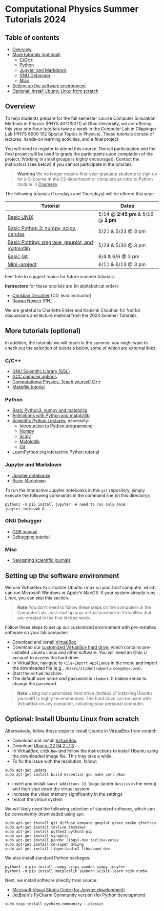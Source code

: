 # Computational Physics Summer Tutorials 2024 <!-- omit from toc -->

## Table of contents <!-- omit from toc -->

- [Overview](#overview)
- [More tutorials (optional)](#more-tutorials-optional)
  - [C/C++](#cc)
  - [Python](#python)
  - [Jupyter and Markdown](#jupyter-and-markdown)
  - [GNU Debugger](#gnu-debugger)
  - [Misc](#misc)
- [Setting up the software environment](#setting-up-the-software-environment)
- [Optional: Install Ubuntu Linux from scratch](#optional-install-ubuntu-linux-from-scratch)


## Overview

To help students prepare for the fall semester course Computer Simulation Methods in Physics (PHYS 4071/5071) at Ohio University, we are offering this year one-hour tutorials twice a week in the Computer Lab in Clippinger Lab (PHYS 6900 102 Special Topics in Physics). These tutorials consist of lectures, hands-on learning activities, and a final project.

You will need to register to attend this course. Overall participation and the final project will be used to grade the participants upon completion of the project. Working in small groups is _highly_ encouraged. Contact the instructors (see below) if you cannot participate in the tutorials. 

> **Warning**
> We no longer require first-year graduate students to sign up for a C-course in the CS department or complete an intro to Python module in [Coursera](https://www.coursera.org/).

The following tutorials (Tuesdays and Thursdays) will be offered this year:

| Tutorial       | Dates | 
| ----------- | ----------- |
| [Basic UNIX](unix_tutorial.ipynb)        | 5/14 @ **2:45 pm** & 5/16 @ **3 pm** | 
| [Basic Python 3: numpy, scipy, pandas](python_tutorial.ipynb)         | 5/21 & 5/23 @ 3 pm | 
| [Basic Plotting: xmgrace, gnuplot, and matplotlib](plotting_tutorial/plotting_tutorial.ipynb)        | 5/28 & 5/30 @ 3 pm | 
| [Basic Git](git-github/README.md)          | 6/4 & 6/6 @ 3 pm | 
| [Mini-project](final_project/final_project.ipynb)           | 6/11 & 6/13 @ 3 pm | 

Feel free to suggest topics for future summer tutorials.

**Instructors** for these tutorials are (in alphabetical order):
* [Christian Drischler](https://www.ohio.edu/cas/drischler) (CD, lead instructor)
* [Rawan Nowier](https://www.ohio.edu/cas/rn757120) (RN)

We are grateful to Charlotte Elster and Kanishk Chauhan for fruitful discussions and lecture material from the 2023 Summer Tutorials.


## More tutorials (optional)

In addition, the tutorials we will teach in the summer, you might want to check out the selection of tutorials below, some of which are external links.

### C/C++
* [GNU Scientific Library (GSL)](gsl.ipynb)
* [GCC compiler options](gcc_compiler_options.ipynb)
* [Computational Physics: Teach yourself C++](https://computationalscienceuio.github.io/RefreshProgrammingSkills/notebooks/Cpp/LectureNotes.html)
* [Makefile tutorial](https://makefiletutorial.com/#makefile-cookbook)

### Python
* [Basic Python3: numpy and matplotlib](Python3/tutorial.ipynb)
* [Animations with Python and matplotlib](Python3/tutorial_animations.ipynb)
* [Scientific Python Lectures](https://github.com/jrjohansson/scientific-python-lectures); especially:
  -  [Introduction to Python programming](https://github.com/jrjohansson/scientific-python-lectures/blob/master/Lecture-1-Introduction-to-Python-Programming.ipynb)
  -  [Numpy](https://github.com/jrjohansson/scientific-python-lectures/blob/master/Lecture-2-Numpy.ipynb)
  -  [Scipy](https://github.com/jrjohansson/scientific-python-lectures/blob/master/Lecture-3-Scipy.ipynb)
  -  [Matplotlib](https://github.com/jrjohansson/scientific-python-lectures/blob/master/Lecture-4-Matplotlib.ipynb)
  -  [Git](https://github.com/jrjohansson/scientific-python-lectures/blob/master/Lecture-7-Revision-Control-Software.ipynb)
* [LearnPython.org interactive Python tutorial](https://www.learnpython.org/)

### Jupyter and Markdown
* [Jupyter notebooks](https://www.dataquest.io/blog/jupyter-notebook-tutorial/)
* [Basic Markdown](https://github.com/jrjohansson/numerical-python-book-code/blob/master/ch01-Markdown.ipynb)

To run the interactive Jupyter notebooks in this `git` repository, simply execute the following commands in the command line (in this directory):

```shell
python3 -m pip install jupyter  # need to run only once
jupyter-notebook &
```

### GNU Debugger 
* [GDB manual](https://www.asc.ohio-state.edu/physics/ntg/6810/handouts/gdb_debugger.pdf)
* [Debugging tutorial](https://heather.cs.ucdavis.edu/~matloff/debug.html)


### Misc
* [Navigating scientific journals](journals.md)


## Setting up the software environment

We use VirtualBox to virtualize Ubuntu Linux on your host computer, which can run Microsoft Windows or Apple's MacOS. If your system already runs Linux, you can skip this section.

> **Note**
> You don't need to follow these steps on the computers in the Computer Lab. Just start up your virtual machine in VirtualBox that you created in the first lecture week.

Follow these steps to set up our customized environment with pre-installed software on your lab computer:
* Download and install [VirtualBox](https://www.virtualbox.org/).
* Download our [customized VirtualBox hard drive](https://catmailohio-my.sharepoint.com/:u:/g/personal/drischler_ohio_edu/EYlLoSurm6tMq-rGL-Je98IBXPSi9yRtjmuERZPfB9j8Mg?e=bFu9oU), which contains pre-installed Ubuntu Linux and other software. You will need an Ohio U account to access the hard drive. 
* In VirtualBox, navigate to `File-Import Appliance` in the menu and import the downloaded file (e.g., `/Users/student/ubuntu-compphys.ova`).
* Start the virtual machine.
* The default user name _and_ password is `student`. It makes sense to change the password.

> **Note**
> Using our customized hard drive (instead of installing Ubuntu yourself) is highly recommended. The hard drive can be used with VirtualBox on any computer, including your personal computer.

## Optional: Install Ubuntu Linux from scratch

Alternatively, follow these steps to install Ubuntu in VirtualBox from scratch:
* Download and install [VirtualBox](https://www.virtualbox.org/).
* Download [Ubuntu 22.04.2 LTS](https://ubuntu.com/download/desktop).
* In VirtualBox, click `New` and follow the instructions to install Ubuntu using the downloaded image file. This may take a while.
* To fix the issue with the resolution, follow:
```shell
sudo apt-get update
sudo apt-get install build-essential gcc make perl dkms
```
* insert and install `Guest Additions CD Image` (under `Devices` in the menu) and then shut down the virtual system
* increase the video memory significantly in the settings
* reboot the virtual system

We will likely need the following selection of standard software, which can be conveniently downloaded using `apt`:
```shell
sudo apt-get install git diffuse kompare gnuplot grace cmake gfortran
sudo apt-get install texlive texmaker 
sudo apt-get install python3 python3-pip
sudo apt-get install synaptic
sudo apt-get install pandoc libgsl-dev texlive-xetex
sudo apt-get install cm-super dvipng
sudo apt-get install libportaudio2 libasound-dev
```

We also install standard Python packages:
```shell
python3 -m pip install numpy scipy pandas sympy jupyter
python3 -m pip install matplotlib seaborn scikit-learn tqdm numba
```

Next, we install software directly from source:
* [Microsoft Visual Studio Code (for Jupyter development)](https://code.visualstudio.com/docs/setup/linux#_debian-and-ubuntu-based-distributions)
* JetBrain's PyCharm Community version (for Python development)
```shell
sudo snap install pycharm-community --classic
```
